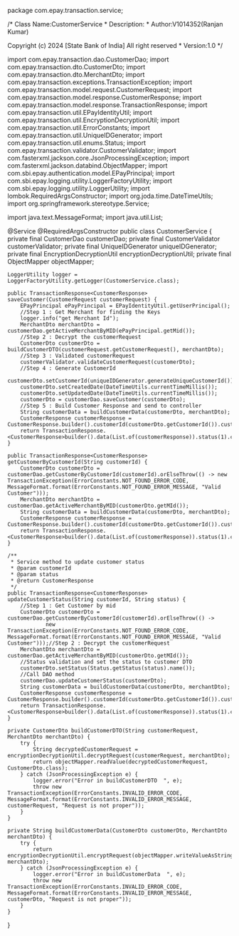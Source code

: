 package com.epay.transaction.service;

/*
  Class Name:CustomerService
  *
  Description:
  *
  Author:V1014352(Ranjan Kumar)
  <p>
  Copyright (c) 2024 [State Bank of India]
  All right reserved
  *
  Version:1.0
 */

import com.epay.transaction.dao.CustomerDao;
import com.epay.transaction.dto.CustomerDto;
import com.epay.transaction.dto.MerchantDto;
import com.epay.transaction.exceptions.TransactionException;
import com.epay.transaction.model.request.CustomerRequest;
import com.epay.transaction.model.response.CustomerResponse;
import com.epay.transaction.model.response.TransactionResponse;
import com.epay.transaction.util.EPayIdentityUtil;
import com.epay.transaction.util.EncryptionDecryptionUtil;
import com.epay.transaction.util.ErrorConstants;
import com.epay.transaction.util.UniqueIDGenerator;
import com.epay.transaction.util.enums.Status;
import com.epay.transaction.validator.CustomerValidator;
import com.fasterxml.jackson.core.JsonProcessingException;
import com.fasterxml.jackson.databind.ObjectMapper;
import com.sbi.epay.authentication.model.EPayPrincipal;
import com.sbi.epay.logging.utility.LoggerFactoryUtility;
import com.sbi.epay.logging.utility.LoggerUtility;
import lombok.RequiredArgsConstructor;
import org.joda.time.DateTimeUtils;
import org.springframework.stereotype.Service;

import java.text.MessageFormat;
import java.util.List;

@Service
@RequiredArgsConstructor
public class CustomerService {
    private final CustomerDao customerDao;
    private final CustomerValidator customerValidator;
    private final UniqueIDGenerator uniqueIDGenerator;
    private final EncryptionDecryptionUtil encryptionDecryptionUtil;
    private final ObjectMapper objectMapper;

    LoggerUtility logger = LoggerFactoryUtility.getLogger(CustomerService.class);

    public TransactionResponse<CustomerResponse> saveCustomer(CustomerRequest customerRequest) {
        EPayPrincipal ePayPrincipal = EPayIdentityUtil.getUserPrincipal();
        //Step 1 : Get Merchant for finding the Keys
        logger.info("get Merchant Id");
        MerchantDto merchantDto = customerDao.getActiveMerchantByMID(ePayPrincipal.getMid());
        //Step 2 : Decrypt the customerRequest
        CustomerDto customerDto = buildCustomerDTO(customerRequest.getCustomerRequest(), merchantDto);
        //Step 3 : Validated customerRequest
        customerValidator.validateCustomerRequest(customerDto);
        //Step 4 : Generate CustomerId
        customerDto.setCustomerId(uniqueIDGenerator.generateUniqueCustomerId());
        customerDto.setCreatedDate(DateTimeUtils.currentTimeMillis());
        customerDto.setUpdatedDate(DateTimeUtils.currentTimeMillis());
        customerDto = customerDao.saveCustomer(customerDto);
        //Step 5 : Build Customer Response and send to controller
        String customerData = buildCustomerData(customerDto, merchantDto);
        CustomerResponse customerResponse = CustomerResponse.builder().customerId(customerDto.getCustomerId()).customerResponse(customerData).build();
        return TransactionResponse.<CustomerResponse>builder().data(List.of(customerResponse)).status(1).count(1L).build();
    }

    public TransactionResponse<CustomerResponse> getCustomerByCustomerId(String customerId) {
        CustomerDto customerDto = customerDao.getCustomerByCustomerId(customerId).orElseThrow(() -> new TransactionException(ErrorConstants.NOT_FOUND_ERROR_CODE, MessageFormat.format(ErrorConstants.NOT_FOUND_ERROR_MESSAGE, "Valid Customer")));
        MerchantDto merchantDto = customerDao.getActiveMerchantByMID(customerDto.getMId());
        String customerData = buildCustomerData(customerDto, merchantDto);
        CustomerResponse customerResponse = CustomerResponse.builder().customerId(customerDto.getCustomerId()).customerResponse(customerData).build();
        return TransactionResponse.<CustomerResponse>builder().data(List.of(customerResponse)).status(1).count(1L).build();
    }

    /**
     * Service method to update customer status
     * @param customerId
     * @param status
     * @return CustomerResponse
     */
    public TransactionResponse<CustomerResponse> updateCustomerStatus(String customerId, String status) {
        //Step 1 : Get Customer by mid
        CustomerDto customerDto = customerDao.getCustomerByCustomerId(customerId).orElseThrow(() ->
                new TransactionException(ErrorConstants.NOT_FOUND_ERROR_CODE, MessageFormat.format(ErrorConstants.NOT_FOUND_ERROR_MESSAGE, "Valid Customer")));//Step 2 : Decrypt the customerRequest
        MerchantDto merchantDto = customerDao.getActiveMerchantByMID(customerDto.getMId());
        //Status validation and set the status to customer DTO
        customerDto.setStatus(Status.getStatus(status).name());
        //Call DAO method
        customerDao.updateCustomerStatus(customerDto);
        String customerData = buildCustomerData(customerDto, merchantDto);
        CustomerResponse customerResponse = CustomerResponse.builder().customerId(customerDto.getCustomerId()).customerResponse(customerData).build();
        return TransactionResponse.<CustomerResponse>builder().data(List.of(customerResponse)).status(1).count(1L).build();
    }

    private CustomerDto buildCustomerDTO(String customerRequest, MerchantDto merchantDto) {
        try {
            String decryptedCustomerRequest = encryptionDecryptionUtil.decryptRequest(customerRequest, merchantDto);
            return objectMapper.readValue(decryptedCustomerRequest, CustomerDto.class);
        } catch (JsonProcessingException e) {
            logger.error("Error in buildCustomerDTO  ", e);
            throw new TransactionException(ErrorConstants.INVALID_ERROR_CODE, MessageFormat.format(ErrorConstants.INVALID_ERROR_MESSAGE, customerRequest, "Request is not proper"));
        }
    }

    private String buildCustomerData(CustomerDto customerDto, MerchantDto merchantDto) {
        try {
            return encryptionDecryptionUtil.encryptRequest(objectMapper.writeValueAsString(customerDto), merchantDto);
        } catch (JsonProcessingException e) {
            logger.error("Error in buildCustomerData  ", e);
            throw new TransactionException(ErrorConstants.INVALID_ERROR_CODE, MessageFormat.format(ErrorConstants.INVALID_ERROR_MESSAGE, customerDto, "Request is not proper"));
        }
    }
}


